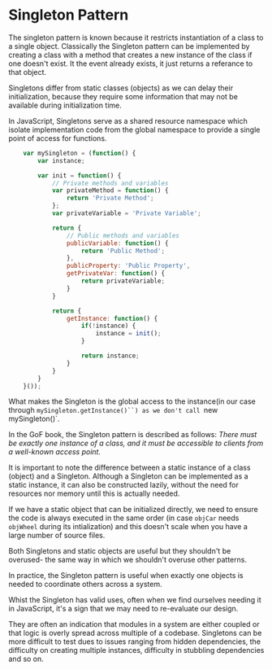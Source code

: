 # Singleton Pattern

The singleton pattern is known because it restricts instantiation of a class to a single object. Classically the Singleton pattern can be implemented by creating a class with a method that creates a new instance of the class if one doesn't exist. It the event already exists, it just returns a referance to that object.

Singletons differ from static classes (objects) as we can delay their initialization, because they require some information that may not be available during initialization time.

In JavaScript, Singletons serve as a shared resource namespace which isolate implementation code from the global namespace to provide a single point of access for functions.


```js
    var mySingleton = (function() {
        var instance;

        var init = function() {
            // Private methods and variables
            var privateMethod = function() {
                return 'Private Method';
            };
            var privateVariable = 'Private Variable';

            return {
                // Public methods and variables
                publicVariable: function() {
                    return 'Public Method';
                },
                publicProperty: 'Public Property',
                getPrivateVar: function() {
                    return privateVariable;
                }
            }

            return {
                getInstance: function() {
                    if(!instance) {
                        instance = init();
                    }

                    return instance;
                }
            }
        }
    }());
```

What makes the Singleton is the global access to the instance(in our case through `mySingleton.getInstance()``) as we don't call `new mySingleton()`.

In the GoF book, the Singleton pattern is described as follows: _There must be exactly one instance of a class, and it must be accessible to clients from a well-known access point._

It is important to note the difference between a static instance of a class (object) and a Singleton. Although a Singleton can be implemented as a static instance, it can also be constructed lazily, without the need for resources nor memory until this is actually needed.

If we have a static object that can be initialized directly, we need to ensure the code is always executed in the same order (in case `objCar` needs `objWheel` during its intialization) and this doesn't scale when you have a large number of source files.

Both Singletons and static objects are useful but they shouldn't be overused- the same way in which we shouldn't overuse other patterns.

In practice, the Singleton pattern is useful when exactly one objects is needed to coordinate others across a system.

Whist the Singleton has valid uses, often when we find ourselves needing it in JavaScript, it's a sign that we may need to re-evaluate our design.

They are often an indication that modules in a system are either coupled or that logic is overly spread across multiple of a codebase. Singletons can be more difficult to test dues to issues ranging from hidden dependencies, the difficulty on creating multiple instances, difficulty in stubbling dependencies and so on.
